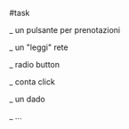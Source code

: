 
#task

_ un pulsante per prenotazioni

_ un "leggi" rete

_ radio button

_ conta click

_ un dado

_ ...
